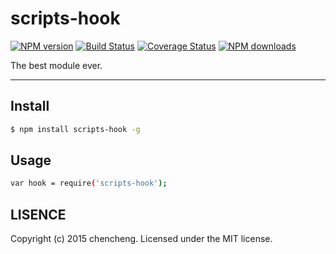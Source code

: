 # scripts-hook

[![NPM version](https://img.shields.io/npm/v/scripts-hook.svg?style=flat)](https://npmjs.org/package/scripts-hook)
[![Build Status](https://img.shields.io/travis/sorrycc/scripts-hook.svg?style=flat)](https://travis-ci.org/sorrycc/scripts-hook)
[![Coverage Status](https://img.shields.io/coveralls/sorrycc/scripts-hook.svg?style=flat)](https://coveralls.io/r/sorrycc/scripts-hook)
[![NPM downloads](http://img.shields.io/npm/dm/scripts-hook.svg?style=flat)](https://npmjs.org/package/scripts-hook)

The best module ever.

---

## Install

```bash
$ npm install scripts-hook -g
```

## Usage

```bash
var hook = require('scripts-hook');
```

## LISENCE

Copyright (c) 2015 chencheng. Licensed under the MIT license.
